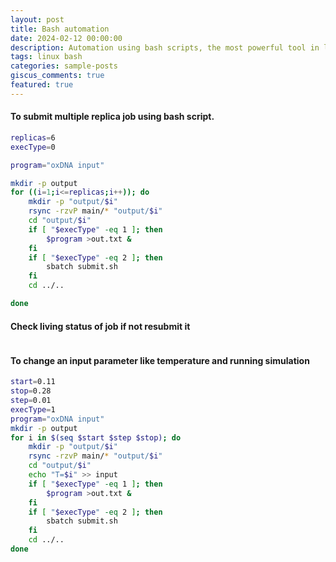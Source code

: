 ```yaml
---
layout: post
title: Bash automation
date: 2024-02-12 00:00:00
description: Automation using bash scripts, the most powerful tool in linux.
tags: linux bash
categories: sample-posts
giscus_comments: true
featured: true
---
```


#### To submit multiple replica job using bash script.

```bash
replicas=6
execType=0

program="oxDNA input"

mkdir -p output
for ((i=1;i<=replicas;i++)); do
    mkdir -p "output/$i"
    rsync -rzvP main/* "output/$i"
    cd "output/$i"
    if [ "$execType" -eq 1 ]; then
        $program >out.txt &
    fi
    if [ "$execType" -eq 2 ]; then
        sbatch submit.sh
    fi
    cd ../..

done
```

#### Check living status of job if not resubmit it

```bash

```

#### To change an input parameter like temperature and running simulation

```bash
start=0.11
stop=0.28
step=0.01
execType=1
program="oxDNA input"
mkdir -p output
for i in $(seq $start $step $stop); do
    mkdir -p "output/$i"
    rsync -rzvP main/* "output/$i"
    cd "output/$i"
    echo "T=$i" >> input
    if [ "$execType" -eq 1 ]; then
        $program >out.txt &
    fi
    if [ "$execType" -eq 2 ]; then
        sbatch submit.sh
    fi
    cd ../..
done
```
